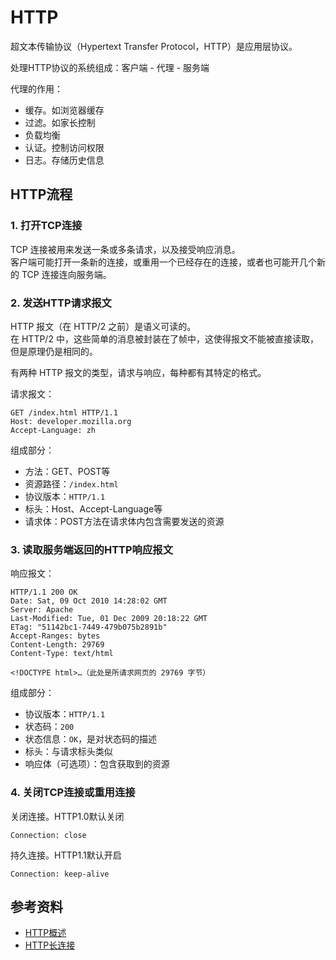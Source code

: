 # HTTP
超文本传输协议（Hypertext Transfer Protocol，HTTP）是应用层协议。

处理HTTP协议的系统组成：客户端 - 代理 - 服务端

代理的作用：
- 缓存。如浏览器缓存
- 过滤。如家长控制
- 负载均衡
- 认证。控制访问权限
- 日志。存储历史信息

## HTTP流程

### 1. 打开TCP连接

TCP 连接被用来发送一条或多条请求，以及接受响应消息。  
客户端可能打开一条新的连接，或重用一个已经存在的连接，或者也可能开几个新的 TCP 连接连向服务端。

### 2. 发送HTTP请求报文

HTTP 报文（在 HTTP/2 之前）是语义可读的。  
在 HTTP/2 中，这些简单的消息被封装在了帧中，这使得报文不能被直接读取，但是原理仍是相同的。

有两种 HTTP 报文的类型，请求与响应，每种都有其特定的格式。

请求报文：
```
GET /index.html HTTP/1.1
Host: developer.mozilla.org
Accept-Language: zh
```
组成部分：
- 方法：GET、POST等
- 资源路径：`/index.html`
- 协议版本：`HTTP/1.1`
- 标头：Host、Accept-Language等
- 请求体：POST方法在请求体内包含需要发送的资源

### 3. 读取服务端返回的HTTP响应报文

响应报文：
```
HTTP/1.1 200 OK
Date: Sat, 09 Oct 2010 14:28:02 GMT
Server: Apache
Last-Modified: Tue, 01 Dec 2009 20:18:22 GMT
ETag: "51142bc1-7449-479b075b2891b"
Accept-Ranges: bytes
Content-Length: 29769
Content-Type: text/html

<!DOCTYPE html>…（此处是所请求网页的 29769 字节）
```
组成部分：
- 协议版本：`HTTP/1.1`
- 状态码：`200`
- 状态信息：`OK`，是对状态码的描述
- 标头：与请求标头类似
- 响应体（可选项）：包含获取到的资源

### 4. 关闭TCP连接或重用连接
关闭连接。HTTP1.0默认关闭
```
Connection: close
```
持久连接。HTTP1.1默认开启
```
Connection: keep-alive
```

## 参考资料
- [HTTP概述](https://developer.mozilla.org/zh-CN/docs/Web/HTTP/Overview)
- [HTTP长连接](https://www.kancloud.cn/jkn486/http/2289248)